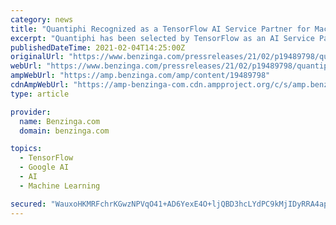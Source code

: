 ```yaml
---
category: news
title: "Quantiphi Recognized as a TensorFlow AI Service Partner for Machine Learning Led Enterprise Transformation"
excerpt: "Quantiphi has been selected by TensorFlow as an AI Service Partner to enable businesses across industries to benefit from AI-based systems and help them innovate faster,"
publishedDateTime: 2021-02-04T14:25:00Z
originalUrl: "https://www.benzinga.com/pressreleases/21/02/p19489798/quantiphi-recognized-as-a-tensorflow-ai-service-partner-for-machine-learning-led-enterprise-transf"
webUrl: "https://www.benzinga.com/pressreleases/21/02/p19489798/quantiphi-recognized-as-a-tensorflow-ai-service-partner-for-machine-learning-led-enterprise-transf"
ampWebUrl: "https://amp.benzinga.com/amp/content/19489798"
cdnAmpWebUrl: "https://amp-benzinga-com.cdn.ampproject.org/c/s/amp.benzinga.com/amp/content/19489798"
type: article

provider:
  name: Benzinga.com
  domain: benzinga.com

topics:
  - TensorFlow
  - Google AI
  - AI
  - Machine Learning

secured: "WauxoHKMRFchrKGwzNPVqO41+AD6YexE4O+ljQBD3hcLYdPC9kMjIDyRRA4apZuyKSLwq0twt/UWVXCrtpQy3IiTyNBdW6vZukj/GlWXwUFdiavTZWCkrNChabX31aaeX/V2raGSswHDJzeuRY5Plc/DTpVQ78yiDkbcv+lIQJH/7eB42btOXSmSRZpz4tbQH+ydBR0R9DNKVlqcI6faDmCqDzYfpe7ZLvuVB8Bxl0yFOcIXGmpUxSKHGo1uha6qhIvNCm/bSadiRaNdvoygOyJuN1NFvTgLnIdrNeoO+v62eTBMSjBxs6NWR4FhX2GdPPEl83/oyLVjsib+8MoFYXEV++UmV/PxA2R4slSNnLw=;yeoO//uPegk+02BkE0XBrQ=="
---
```


